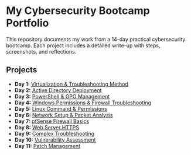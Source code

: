 # My Cybersecurity Bootcamp Portfolio

This repository documents my work from a 14-day practical cybersecurity bootcamp. Each project includes a detailed write-up with steps, screenshots, and reflections.

## Projects

*   **Day 1:** [Virtualization & Troubleshooting Method](./Day-01-Virtualization/README.md)
*   **Day 2:** [Active Directory Deployment](./Day-02-Active-Directory/README.md)
*   **Day 3:** [PowerShell & GPO Management](./Day-03-GPO-Management/README.md)
*   **Day 4:** [Windows Permissions & Firewall Troubleshooting](./Day-04-Permissions-Firewall/README.md)
*   **Day 5:** [Linux Command & Permissions](./Day-05-Linux-CLI/README.md)
*   **Day 6:** [Network Setup & Packet Analysis](./Day-06-Packet-Analysis/README.md)
*   **Day 7:** [pfSense Firewall Basics](./Day-07-pfSense/README.md)
*   **Day 8:** [Web Server HTTPS](./Day-08-Web-Server-HTTPS/README.md)
*   **Day 9:** [Complex Troubleshooting](./Day-09-Complex-Troubleshooting/README.md)
*   **Day 10:** [Vulnerability Assessment](./Day-10-Vulnerability-Assessment/README.md)
*   **Day 11:** [Patch Management](./Day-11-Patch-Management/README.md)
